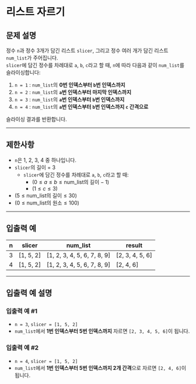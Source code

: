 # 리스트 자르기

## 문제 설명
정수 `n`과 정수 3개가 담긴 리스트 `slicer`, 그리고 정수 여러 개가 담긴 리스트 `num_list`가 주어집니다.  
`slicer`에 담긴 정수를 차례대로 `a`, `b`, `c`라고 할 때, `n`에 따라 다음과 같이 `num_list`를 슬라이싱합니다:

1. `n = 1` : `num_list`의 **0번 인덱스부터 `b`번 인덱스까지**
2. `n = 2` : `num_list`의 **`a`번 인덱스부터 마지막 인덱스까지**
3. `n = 3` : `num_list`의 **`a`번 인덱스부터 `b`번 인덱스까지**
4. `n = 4` : `num_list`의 **`a`번 인덱스부터 `b`번 인덱스까지 `c` 간격으로**

슬라이싱 결과를 반환합니다.

---

## 제한사항
- `n`은 1, 2, 3, 4 중 하나입니다.
- `slicer`의 길이 = 3
    - `slicer`에 담긴 정수를 차례대로 `a`, `b`, `c`라고 할 때:
        - $( 0 \leq a \leq b \leq \text{num_list의 길이} - 1 )$
        - $( 1 \leq c \leq 3 )$
- $( 5 \leq \text{num_list의 길이} \leq 30 )$
- $( 0 \leq \text{num_list의 원소} \leq 100 )$

---

## 입출력 예

| n | slicer    | num_list                    | result          |
|---|-----------|-----------------------------|-----------------|
| 3 | [1, 5, 2] | [1, 2, 3, 4, 5, 6, 7, 8, 9] | [2, 3, 4, 5, 6] |
| 4 | [1, 5, 2] | [1, 2, 3, 4, 5, 6, 7, 8, 9] | [2, 4, 6]       |

---

## 입출력 예 설명

### 입출력 예 #1
- `n = 3`, `slicer = [1, 5, 2]`
- `num_list`에서 **1번 인덱스부터 5번 인덱스까지** 자르면 `[2, 3, 4, 5, 6]`이 됩니다.

### 입출력 예 #2
- `n = 4`, `slicer = [1, 5, 2]`
- `num_list`에서 **1번 인덱스부터 5번 인덱스까지 2개 간격**으로 자르면 `[2, 4, 6]`이 됩니다.